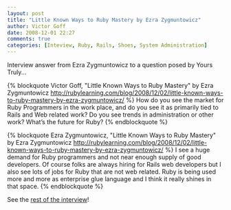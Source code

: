 ```yaml
---
layout: post
title: "Little Known Ways to Ruby Mastery by Ezra Zygmuntowicz"
author: Victor Goff
date: 2008-12-01 22:27
comments: true
categories: [Inteview, Ruby, Rails, Shoes, System Administration]
---
```

Interview answer from Ezra Zygmuntowicz to a question posed by Yours Truly... <!-- more -->

{% blockquote Victor Goff, "Little Known Ways to Ruby Mastery" by Ezra Zygmuntowicz http://rubylearning.com/blog/2008/12/02/little-known-ways-to-ruby-mastery-by-ezra-zygmuntowicz/ %}
How do you see the market for Ruby Programmers in the work place, and do you see it as primarily tied to Rails and Web related work? Do you see trends in administration or other work? What’s the future for Ruby?
{% endblockquote %}

{% blockquote Ezra Zygmuntowicz, "Little Known Ways to Ruby Mastery" by Ezra Zygmuntowicz http://rubylearning.com/blog/2008/12/02/little-known-ways-to-ruby-mastery-by-ezra-zygmuntowicz/ %}
I see a huge demand for Ruby programmers and not near enough supply of good developers. Of course folks are always hiring for Rails web developers but I also see lots of jobs for Ruby that are not web related. Ruby is being used more and more as enterprise glue language and I think it really shines in that space.
{% endblockquote %}

See the [rest of the interview](http://rubylearning.com/blog/2008/12/02/little-known-ways-to-ruby-mastery-by-ezra-zygmuntowicz/)!

